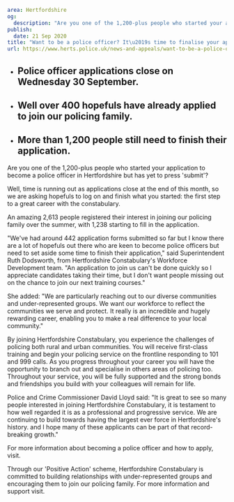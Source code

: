 ```yaml
area: Hertfordshire
og:
  description: "Are you one of the 1,200-plus people who started your application to become a police officer in Hertfordshire but has yet to press \u2018submit\u2019?"
publish:
  date: 21 Sep 2020
title: "Want to be a police officer? It\u2019s time to finalise your application"
url: https://www.herts.police.uk/news-and-appeals/want-to-be-a-police-officer-its-time-to-finalise-your-application-0651all
```

* ## Police officer applications close on Wednesday 30 September.

 * ## Well over 400 hopefuls have already applied to join our policing family.

 * ## More than 1,200 people still need to finish their application.

Are you one of the 1,200-plus people who started your application to become a police officer in Hertfordshire but has yet to press 'submit'?

Well, time is running out as applications close at the end of this month, so we are asking hopefuls to log on and finish what you started: the first step to a great career with the constabulary.

An amazing 2,613 people registered their interest in joining our policing family over the summer, with 1,238 starting to fill in the application.

"We've had around 442 application forms submitted so far but I know there are a lot of hopefuls out there who are keen to become police officers but need to set aside some time to finish their application," said Superintendent Ruth Dodsworth, from Hertfordshire Constabulary's Workforce Development team. "An application to join us can't be done quickly so I appreciate candidates taking their time, but I don't want people missing out on the chance to join our next training courses."

She added: "We are particularly reaching out to our diverse communities and under-represented groups. We want our workforce to reflect the communities we serve and protect. It really is an incredible and hugely rewarding career, enabling you to make a real difference to your local community."

By joining Hertfordshire Constabulary, you experience the challenges of policing both rural and urban communities. You will receive first-class training and begin your policing service on the frontline responding to 101 and 999 calls. As you progress throughout your career you will have the opportunity to branch out and specialise in others areas of policing too. Throughout your service, you will be fully supported and the strong bonds and friendships you build with your colleagues will remain for life.

Police and Crime Commissioner David Lloyd said: "It is great to see so many people interested in joining Hertfordshire Constabulary, it is testament to how well regarded it is as a professional and progressive service. We are continuing to build towards having the largest ever force in Hertfordshire's history. and I hope many of these applicants can be part of that record-breaking growth."

For more information about becoming a police officer and how to apply, visit.

Through our 'Positive Action' scheme, Hertfordshire Constabulary is committed to building relationships with under-represented groups and encouraging them to join our policing family. For more information and support visit.
